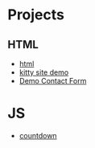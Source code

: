 # Projects

## HTML

- [html](/projects/html/html.html)
- [kitty site demo](/projects/html/kitty-site-demo/page-1.html)
- [Demo Contact Form](/projects/html/demo-contact-form/form.html)

# JS

- [countdown](/projects/javascript/countdown/)
